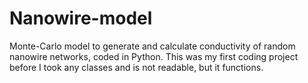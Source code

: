 # Nanowire-model
Monte-Carlo model to generate and calculate conductivity of random nanowire networks, coded in Python. This was my first coding project before I took any classes and is not readable, but it functions.
